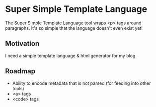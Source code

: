 # Super Simple Template Language

The Super Simple Template Language tool wraps \<p\> tags around paragraphs. It's so simple that the language doesn't even exist yet!

## Motivation

I need a simple template language & html generator for my blog.

## Roadmap

 - Ability to encode metadata that is not parsed (for feeding into other tools)
 - \<a\> tags
 - \<code\> tags
